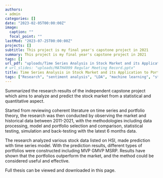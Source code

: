 ```yaml
---
authors:
- admin
categories: []
date: "2023-02-05T00:00:00Z"
image:
  caption: ""
  focal_point: ""
lastMod: "2023-07-25T00:00:00Z"
projects: []
subtitle: This project is my final year's capstone project in 2021
summary: This project is my final year's capstone project in 2021
tags: []
url_pdf: "uploads/Time Series Analysis in Stock Market and its Application to Portfolio Optimization.pdf"
# url_slides: "uploads/MATH4999 Regular Meeting Record.pptx"
title: Time Series Analysis in Stock Market and its Application to Portfolio Optimization 
tags: ["Research", "sentiment analysis", "LDA", "machine learning", "statistics", "economics"]
---
```


Summarized the research results of the independent capstone project which aims to analyze and predict the stock market from a statistical and quantitative aspect.

Started from reviewing coherent literature on time series and portfolio theory, the research was then conducted by observing the market and historical data between 2011-2021, with the methodologies including data processing, model and portfolio selection and comparison, statistical testing, simulation and back-testing with the latest 6 months data.

The research analyzed various stock data listed on HSI, made prediction with time series model. With the prediction results, different types of portfolios were constructed including MVP GMVP MSRP. Results have shown that the portfolios outperform the market, and the method could be considered useful and effective.

Full thesis can be viewed and downloaded in this page.

